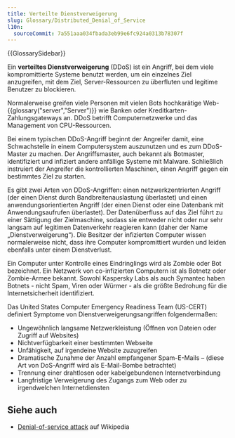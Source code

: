 ```yaml
---
title: Verteilte Dienstverweigerung
slug: Glossary/Distributed_Denial_of_Service
l10n:
  sourceCommit: 7a551aaa034fbada3eb99e6fc924a0313b78307f
---
```


{{GlossarySidebar}}

Ein **verteiltes Dienstverweigerung** (DDoS) ist ein Angriff, bei dem viele kompromittierte Systeme benutzt werden, um ein einzelnes Ziel anzugreifen, mit dem Ziel, Server-Ressourcen zu überfluten und legitime Benutzer zu blockieren.

Normalerweise greifen viele Personen mit vielen Bots hochkarätige Web-{{glossary("server","Server")}} wie Banken oder Kreditkarten-Zahlungsgateways an. DDoS betrifft Computernetzwerke und das Management von CPU-Ressourcen.

Bei einem typischen DDoS-Angriff beginnt der Angreifer damit, eine Schwachstelle in einem Computersystem auszunutzen und es zum DDoS-Master zu machen. Der Angriffsmaster, auch bekannt als Botmaster, identifiziert und infiziert andere anfällige Systeme mit Malware. Schließlich instruiert der Angreifer die kontrollierten Maschinen, einen Angriff gegen ein bestimmtes Ziel zu starten.

Es gibt zwei Arten von DDoS-Angriffen: einen netzwerkzentrierten Angriff (der einen Dienst durch Bandbreitenauslastung überlastet) und einen anwendungsorientierten Angriff (der einen Dienst oder eine Datenbank mit Anwendungsaufrufen überlastet). Der Datenüberfluss auf das Ziel führt zu einer Sättigung der Zielmaschine, sodass sie entweder nicht oder nur sehr langsam auf legitimen Datenverkehr reagieren kann (daher der Name „Dienstverweigerung“). Die Besitzer der infizierten Computer wissen normalerweise nicht, dass ihre Computer kompromittiert wurden und leiden ebenfalls unter einem Dienstverlust.

Ein Computer unter Kontrolle eines Eindringlings wird als Zombie oder Bot bezeichnet. Ein Netzwerk von co-infizierten Computern ist als Botnetz oder Zombie-Armee bekannt. Sowohl Kaspersky Labs als auch Symantec haben Botnets - nicht Spam, Viren oder Würmer - als die größte Bedrohung für die Internetsicherheit identifiziert.

Das United States Computer Emergency Readiness Team (US-CERT) definiert Symptome von Dienstverweigerungsangriffen folgendermaßen:

- Ungewöhnlich langsame Netzwerkleistung (Öffnen von Dateien oder Zugriff auf Websites)
- Nichtverfügbarkeit einer bestimmten Webseite
- Unfähigkeit, auf irgendeine Website zuzugreifen
- Dramatische Zunahme der Anzahl empfangener Spam-E-Mails – (diese Art von DoS-Angriff wird als E-Mail-Bombe betrachtet)
- Trennung einer drahtlosen oder kabelgebundenen Internetverbindung
- Langfristige Verweigerung des Zugangs zum Web oder zu irgendwelchen Internetdiensten

## Siehe auch

- [Denial-of-service attack](https://en.wikipedia.org/wiki/Denial-of-service_attack) auf Wikipedia
